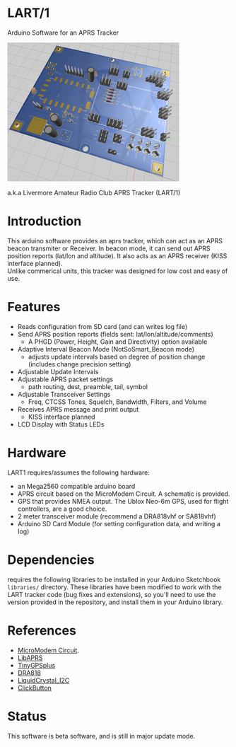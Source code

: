 # LART/1

Arduino Software for an APRS Tracker 

![LART1](schematic/LART1v6-3d-brd-top.png)

a.k.a Livermore Amateur Radio Club APRS Tracker (LART/1) 
# Introduction
This arduino software provides an aprs tracker, which can act as an APRS beacon transmiter or Receiver.  In beacon mode, it can send out APRS position reports (lat/lon and altitude). It also acts as an APRS receiver (KISS interface planned).  
Unlike commerical units, this tracker was designed for low cost and easy of use. 

# Features
+ Reads configuration from SD card (and can writes log file)
+ Send APRS position reports (fields sent: lat/lon/altitude/comments)
    + A PHGD (Power, Height, Gain and Directivity) option available
+ Adaptive Interval Beacon Mode (NotSoSmart_Beacon mode) 
    + adjusts update intervals based on degree of position change (includes change precision setting) 
+ Adjustable Update Intervals 
+ Adjustable APRS packet settings
    + path routing, dest, preamble, tail, symbol 
+ Adjustable Transceiver Settings 
    + Freq, CTCSS Tones, Squelch, Bandwidth, Filters,  and Volume
+ Receives APRS message and print output
    + KISS interface planned 
+ LCD Display with Status LEDs
    

# Hardware
LART1 requires/assumes the following hardware:
+ an Mega2560 compatible arduino board
+ APRS circuit based on the MicroModem Circuit. A schematic is provided.  
+ GPS that provides NMEA output.  The Ublox Neo-6m GPS, used for flight controllers, are a good choice. 
+ 2 meter transceiver module (recommend a DRA818vhf or SA818vhf) 
+ Arduino SD Card Module (for setting configuration data, and writing a log)

# Dependencies
requires the following libraries to be installed in your Arduino Sketchbook `libraries/` directory. 
These libraries have been modified to work with the LART tracker code (bug fixes and extensions), so you'll need to use the version provided in the repository, and install them in your Arduino library. 

# References
+ [MicroModem Circuit](https://github.com/markqvist/MicroModem). 
+ [LibAPRS](https://github.com/markqvist/LibAPRS)
+ [TinyGPSplus](https://github.com/mikalhart/TinyGPSPlus) 
+ [DRA818](https://github.com/darksidelemm/dra818) 
+ [LiquidCrystal_I2C](https://bitbucket.org/fmalpartida/new-liquidcrystal/wiki/Home)
+ [ClickButton](https://code.google.com/archive/p/clickbutton/)


# Status
This software is beta software, and is still in major update mode.

